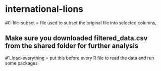 # international-lions

#0-file-subset = file used to subset the original file into selected columns,

## Make sure you downloaded filtered_data.csv from the shared folder for further analysis

#1_load-everything = put this before every R file to read the data and run some packages
